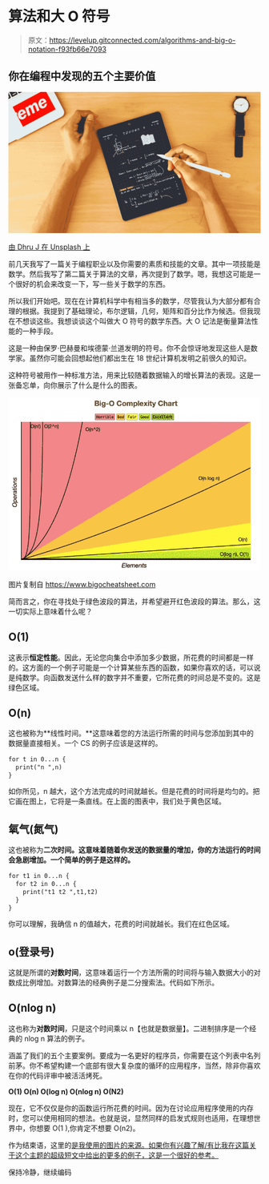 # 算法和大 O 符号

> 原文：<https://levelup.gitconnected.com/algorithms-and-big-o-notation-f93fb66e7093>

## 你在编程中发现的五个主要价值

![](img/a2a6943c66ef64dbfc75143ed290377c.png)

[由 Dhru J 在 Unsplash 上](https://unsplash.com/photos/VT-dBtF8kb0)

前几天我写了一篇关于编程职业以及你需要的素质和技能的文章。其中一项技能是数学。然后我写了第二篇关于算法的文章，再次提到了数学。嗯，我想这可能是一个很好的机会来改变一下，写一些关于数学的东西。

所以我们开始吧。现在在计算机科学中有相当多的数学，尽管我认为大部分都有合理的根据。我提到了基础理论，布尔逻辑，几何，矩阵和百分比作为候选。但我现在不想谈这些。我想谈谈这个叫做大 O 符号的数学东西。大 O 记法是衡量算法性能的一种手段。

这是一种由保罗·巴赫曼和埃德蒙·兰道发明的符号。你不会惊讶地发现这些人是数学家。虽然你可能会回想起他们都出生在 18 世纪计算机发明之前很久的知识。

这种符号被用作一种标准方法，用来比较随着数据输入的增长算法的表现。这是一张备忘单，向你展示了什么是什么的图表。

![](img/fed75d2ddd202d2e667f2e7606123913.png)

图片复制自 https://www.bigocheatsheet.com

简而言之，你在寻找处于绿色波段的算法，并希望避开红色波段的算法。那么，这一切实际上意味着什么呢？

## O(1)

这表示**恒定性能**。因此，无论您向集合中添加多少数据，所花费的时间都是一样的。这方面的一个例子可能是一个计算某些东西的函数，如果你喜欢的话，可以说是纯数学。向函数发送什么样的数字并不重要，它所花费的时间总是不变的。这是绿色区域。

## O(n)

这也被称为**线性时间。**这意味着您的方法运行所需的时间与您添加到其中的数据量直接相关。一个 CS 的例子应该是这样的。

```
for t in 0...n {
  print("n ",n)
}
```

如你所见，n 越大，这个方法完成的时间就越长。但是花费的时间将是均匀的。把它画在图上，它将是一条直线。在上面的图表中，我们处于黄色区域。

## 氧气(氮气)

这也被称为**二次时间。这意味着随着你发送的数据量的增加，你的方法运行的时间会急剧增加。一个简单的例子是这样的。**

```
for t1 in 0...n {
  for t2 in 0...n {
    print("t1 t2 ",t1,t2)
  }
}
```

你可以理解，我确信 n 的值越大，花费的时间就越长。我们在红色区域。

## o(登录号)

这就是所谓的**对数时间**，这意味着运行一个方法所需的时间将与输入数据大小的对数成比例增加。对数算法的经典例子是二分搜索法。代码如下所示。

## O(nlog n)

这也称为**对数时间**，只是这个时间乘以 n【也就是数据量】。二进制排序是一个经典的 nlog n 算法的例子。

涵盖了我们的五个主要案例。要成为一名更好的程序员，你需要在这个列表中名列前茅。你不希望构建一个底部有很大复杂度的循环的应用程序，当然，除非你喜欢在你的代码评审中被活活烤死。

**O(1)
O(n)
O(log n)
O(nlog n)
O(N2)**

现在，它不仅仅是你的函数运行所花费的时间。因为在讨论应用程序使用的内存时，您可以使用相同的想法。也就是说，显然同样的启发式规则也适用，在理想世界中，你想要 O(1 ),你肯定不想要 O(n2)。

作为结束语，这里的[是我使用的图片的来源。如果你有兴趣了解/有比我在这篇关于这个主题的超级短文中给出的更多的例子，这是一个很好的参考。](https://www.bigocheatsheet.com)

保持冷静，继续编码